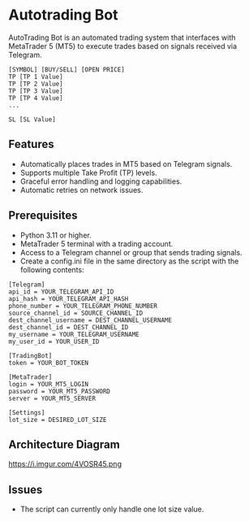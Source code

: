 # Autotrading Bot
AutoTrading Bot is an automated trading system that interfaces with MetaTrader 5 (MT5) to execute trades based on signals received via Telegram.
```
[SYMBOL] [BUY/SELL] [OPEN PRICE]
TP [TP 1 Value]
TP [TP 2 Value]
TP [TP 3 Value]
TP [TP 4 Value]
...

SL [SL Value]
```

## Features
- Automatically places trades in MT5 based on Telegram signals.
- Supports multiple Take Profit (TP) levels.
- Graceful error handling and logging capabilities.
- Automatic retries on network issues.

## Prerequisites
- Python 3.11 or higher.
- MetaTrader 5 terminal with a trading account.
- Access to a Telegram channel or group that sends trading signals.
- Create a config.ini file in the same directory as the script with the following contents:

```
[Telegram]
api_id = YOUR_TELEGRAM_API_ID
api_hash = YOUR_TELEGRAM_API_HASH
phone_number = YOUR_TELEGRAM_PHONE_NUMBER
source_channel_id = SOURCE_CHANNEL_ID
dest_channel_username = DEST_CHANNEL_USERNAME
dest_channel_id = DEST_CHANNEL_ID
my_username = YOUR_TELEGRAM_USERNAME
my_user_id = YOUR_USER_ID

[TradingBot]
token = YOUR_BOT_TOKEN

[MetaTrader]
login = YOUR_MT5_LOGIN
password = YOUR_MT5_PASSWORD
server = YOUR_MT5_SERVER

[Settings]
lot_size = DESIRED_LOT_SIZE
```

## Architecture Diagram
https://i.imgur.com/4VOSR45.png

## Issues
- The script can currently only handle one lot size value.
